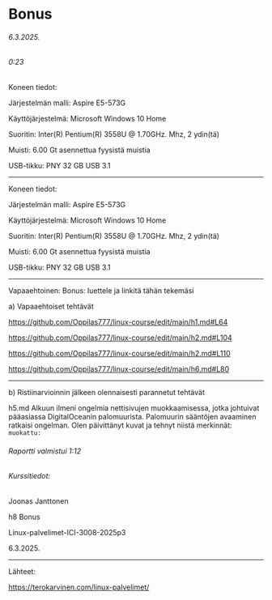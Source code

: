 Bonus
===
###### 6.3.2025.
###### 0:23

Koneen tiedot:

Järjestelmän malli: Aspire E5-573G

Käyttöjärjestelmä: Microsoft Windows 10 Home

Suoritin: Inter(R) Pentium(R) 3558U @ 1.70GHz. Mhz, 2 ydin(tä)

Muisti: 6.00 Gt asennettua fyysistä muistia

USB-tikku: PNY 32 GB USB 3.1

---
Koneen tiedot:

Järjestelmän malli: Aspire E5-573G

Käyttöjärjestelmä: Microsoft Windows 10 Home

Suoritin: Inter(R) Pentium(R) 3558U @ 1.70GHz. Mhz, 2 ydin(tä)

Muisti: 6.00 Gt asennettua fyysistä muistia

USB-tikku: PNY 32 GB USB 3.1

-----

Vapaaehtoinen: Bonus: luettele ja linkitä tähän tekemäsi

a) Vapaaehtoiset tehtävät

https://github.com/Oppilas777/linux-course/edit/main/h1.md#L64

https://github.com/Oppilas777/linux-course/edit/main/h2.md#L104

https://github.com/Oppilas777/linux-course/edit/main/h2.md#L110

https://github.com/Oppilas777/linux-course/edit/main/h6.md#L80

-----

b) Ristiinarvioinnin jälkeen olennaisesti parannetut tehtävät

h5.md Alkuun ilmeni ongelmia nettisivujen muokkaamisessa, jotka johtuivat pääasiassa DigitalOceanin palomuurista. Palomuurin sääntöjen avaaminen ratkaisi ongelman. Olen päivittänyt kuvat ja tehnyt niistä merkinnät: ```muokattu:```

###### Raportti valmistui 1:12
###### Kurssitiedot:

Joonas Janttonen

h8 Bonus

Linux-palvelimet-ICI-3008-2025p3

6.3.2025.

-----

Lähteet: 

https://terokarvinen.com/linux-palvelimet/

